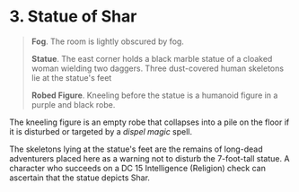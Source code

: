 # 3. Statue of Shar

>**Fog**. The room is lightly obscured by fog.
>
>**Statue**. The east corner holds a black marble statue of a cloaked woman wielding two daggers. Three dust-covered human skeletons lie at the statue's feet
>
>**Robed Figure**. Kneeling before the statue is a humanoid figure in a purple and black robe.
>

The kneeling figure is an empty robe that collapses into a pile on the floor if it is disturbed or targeted by a *dispel magic* spell.

The skeletons lying at the statue's feet are the remains of long-dead adventurers placed here as a warning not to disturb the 7-foot-tall statue. A character who succeeds on a DC 15 Intelligence (Religion) check can ascertain that the statue depicts Shar.